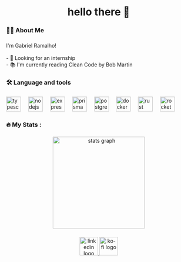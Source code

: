 <h1 align="center">hello there 👋</h1>

###

<h3 align="left">👩‍💻  About Me</h3>

###

<p align="left">I'm Gabriel Ramalho!<br><br>- 🔭 Looking for an internship<br>- 📚  I'm currently reading Clean Code by Bob Martin</p>

###

<h3 align="left">🛠 Language and tools</h3>

###

<div align="left">
  <img src="https://skillicons.dev/icons?i=ts" height="40" alt="typescript logo"  />
  <img width="12" />
  <img src="https://skillicons.dev/icons?i=nodejs" height="40" alt="nodejs logo"  />
  <img width="12" />
  <img src="https://skillicons.dev/icons?i=express" height="40" alt="express logo"  />
  <img width="12" />
  <img src="https://skillicons.dev/icons?i=prisma" height="40" alt="prisma logo"  />
  <img width="12" />
  <img src="https://skillicons.dev/icons?i=postgres" height="40" alt="postgresql logo"  />
  <img width="12" />
  <img src="https://skillicons.dev/icons?i=docker" height="40" alt="docker logo"  />
  <img width="12" />
  <img src="https://skillicons.dev/icons?i=rust" height="40" alt="rust logo"  />
  <img width="12" />
  <img src="https://skillicons.dev/icons?i=rocket" height="40" alt="rocket logo"  />
</div>

###

<h3 align="left">🔥   My Stats :</h3>

###

<div align="center">
  <img src="https://github-readme-stats.vercel.app/api?username=g-ramalho&hide_title=false&hide_rank=false&show_icons=true&include_all_commits=true&count_private=true&disable_animations=false&theme=great-gatsby&locale=en&hide_border=false&order=1" height="250" alt="stats graph"  />
</div>

###

<div align="center">
  <a href="https://www.linkedin.com/in/gabrielhramalho" target="_blank">
    <img src="https://img.shields.io/static/v1?message=LinkedIn&logo=linkedin&label=&color=ffd95b&logoColor=black&labelColor=&style=for-the-badge" height="50" alt="linkedin logo"  />
  </a>
  <a href="https://ko-fi.com/g_ramalho" target="_blank">
    <img src="https://img.shields.io/static/v1?message=Ko-fi&logo=ko-fi&label=&color=ffd95b&logoColor=black&labelColor=&style=for-the-badge" height="50" alt="ko-fi logo"  />
  </a>
</div>

###
